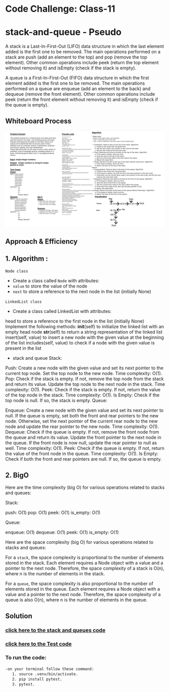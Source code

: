 # Code Challenge: Class-11
# stack-and-queue - Pseudo
A stack is a Last-In-First-Out (LIFO) data structure in which the last element added is the first one to be removed. The main operations performed on a stack are push (add an element to the top) and pop (remove the top element). Other common operations include peek (return the top element without removing it) and isEmpty (check if the stack is empty).

A queue is a First-In-First-Out (FIFO) data structure in which the first element added is the first one to be removed. The main operations performed on a queue are enqueue (add an element to the back) and dequeue (remove the front element). Other common operations include peek (return the front element without removing it) and isEmpty (check if the queue is empty).


## Whiteboard Process
![cc](../assest/Whiteboard11.png)

## Approach & Efficiency
## 1. Algorithm :
`Node class`
- Create a class called `Node` with attributes:
- `value` to store the value of the node
- `next` to store a reference to the next node in the list (initially None)

`LinkedList class`
- Create a class called LinkedList with attributes:
 
 head to store a reference to the first node in the list (initially None)
    Implement the following methods:
     __init__(self) to initialize the linked list with an empty head node
     __str__(self) to return a string representation of the linked list
     insert(self, value) to insert a new node with the given value at the beginning of the list
     includes(self, value) to check if a node with the given value is present in the list

- stack and queue
Stack:

Push: Create a new node with the given value and set its next pointer to the current top node. Set the top node to the new node. Time complexity: O(1).
Pop: Check if the stack is empty. If not, remove the top node from the stack and return its value. Update the top node to the next node in the stack. Time complexity: O(1).
Peek: Check if the stack is empty. If not, return the value of the top node in the stack. Time complexity: O(1).
Is Empty: Check if the top node is null. If so, the stack is empty.
Queue:

Enqueue: Create a new node with the given value and set its next pointer to null. If the queue is empty, set both the front and rear pointers to the new node. Otherwise, set the next pointer of the current rear node to the new node and update the rear pointer to the new node. Time complexity: O(1).
Dequeue: Check if the queue is empty. If not, remove the front node from the queue and return its value. Update the front pointer to the next node in the queue. If the front node is now null, update the rear pointer to null as well. Time complexity: O(1).
Peek: Check if the queue is empty. If not, return the value of the front node in the queue. Time complexity: O(1).
Is Empty: Check if both the front and rear pointers are null. If so, the queue is empty.

## 2. BigO
  Here are the time complexity (big O) for various operations related to stacks and queues:

Stack:

push: O(1)
pop: O(1)
peek: O(1)
is_empty: O(1)

Queue:

enqueue: O(1)
dequeue: O(1)
peek: O(1)
is_empty: O(1)

Here are the space complexity (big O) for various operations related to stacks and queues:

For a `stack`, the space complexity is proportional to the number of elements stored in the stack. Each element requires a Node object with a value and a pointer to the next node. Therefore, the space complexity of a stack is O(n), where n is the number of elements in the stack.

For a `queue`, the space complexity is also proportional to the number of elements stored in the queue. Each element requires a Node object with a value and a pointer to the next node. Therefore, the space complexity of a queue is also O(n), where n is the number of elements in the queue.

## Solution
### [click here to the stack and queues code](./stack-queue-pseudo.py)
### [click here to the Test code](../tests/test_stack_queue_pseudo.py)
### To run the code:
    -on your terminal follow these command:
       1. source .venv/bin/activate.
       2. pip install pytest.
       3. pytest.